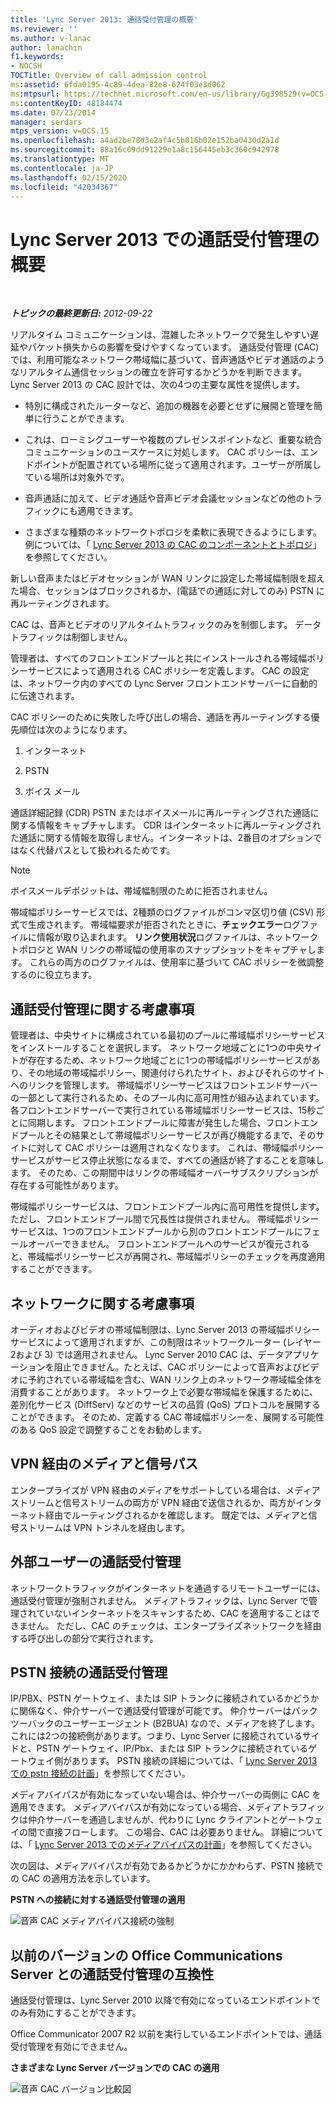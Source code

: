 ```yaml
---
title: 'Lync Server 2013: 通話受付管理の概要'
ms.reviewer: ''
ms.author: v-lanac
author: lanachin
f1.keywords:
- NOCSH
TOCTitle: Overview of call admission control
ms:assetid: 6fda0195-4c89-4dea-82e8-624f03e3d062
ms:mtpsurl: https://technet.microsoft.com/en-us/library/Gg398529(v=OCS.15)
ms:contentKeyID: 48184474
ms.date: 07/23/2014
manager: serdars
mtps_version: v=OCS.15
ms.openlocfilehash: a4ad2be78d3e2af4c5b016b02e152ba0430d2a1d
ms.sourcegitcommit: 88a16c09dd91229e1a8c156445eb3c360c942978
ms.translationtype: MT
ms.contentlocale: ja-JP
ms.lasthandoff: 02/15/2020
ms.locfileid: "42034367"
---
```

<div data-xmlns="http://www.w3.org/1999/xhtml">

<div class="topic" data-xmlns="http://www.w3.org/1999/xhtml" data-msxsl="urn:schemas-microsoft-com:xslt" data-cs="http://msdn.microsoft.com/">

<div data-asp="http://msdn2.microsoft.com/asp">

# <a name="overview-of-call-admission-control-in-lync-server-2013"></a>Lync Server 2013 での通話受付管理の概要

</div>

<div id="mainSection">

<div id="mainBody">

<span> </span>

_**トピックの最終更新日:** 2012-09-22_

リアルタイム コミュニケーションは、混雑したネットワークで発生しやすい遅延やパケット損失からの影響を受けやすくなっています。 通話受付管理 (CAC) では、利用可能なネットワーク帯域幅に基づいて、音声通話やビデオ通話のようなリアルタイム通信セッションの確立を許可するかどうかを判断できます。 Lync Server 2013 の CAC 設計では、次の4つの主要な属性を提供します。

  - 特別に構成されたルーターなど、追加の機器を必要とせずに展開と管理を簡単に行うことができます。

  - これは、ローミングユーザーや複数のプレゼンスポイントなど、重要な統合コミュニケーションのユースケースに対処します。 CAC ポリシーは、エンドポイントが配置されている場所に従って適用されます。ユーザーが所属している場所は対象外です。

  - 音声通話に加えて、ビデオ通話や音声ビデオ会議セッションなどの他のトラフィックにも適用できます。

  - さまざまな種類のネットワークトポロジを柔軟に表現できるようにします。 例については、「 [Lync Server 2013 の CAC のコンポーネントとトポロジ](lync-server-2013-components-and-topologies-for-cac.md)」を参照してください。

新しい音声またはビデオセッションが WAN リンクに設定した帯域幅制限を超えた場合、セッションはブロックされるか、(電話での通話に対してのみ) PSTN に再ルーティングされます。

CAC は、音声とビデオのリアルタイムトラフィックのみを制御します。 データトラフィックは制御しません。

管理者は、すべてのフロントエンドプールと共にインストールされる帯域幅ポリシーサービスによって適用される CAC ポリシーを定義します。 CAC の設定は、ネットワーク内のすべての Lync Server フロントエンドサーバーに自動的に伝達されます。

CAC ポリシーのために失敗した呼び出しの場合、通話を再ルーティングする優先順位は次のようになります。

1.  インターネット

2.  PSTN

3.  ボイス メール

通話詳細記録 (CDR) PSTN またはボイスメールに再ルーティングされた通話に関する情報をキャプチャします。 CDR はインターネットに再ルーティングされた通話に関する情報を取得しません。インターネットは、2番目のオプションではなく代替パスとして扱われるためです。

<div>


> [!NOTE]  
> ボイスメールデポジットは、帯域幅制限のために拒否されません。



</div>

帯域幅ポリシーサービスでは、2種類のログファイルがコンマ区切り値 (CSV) 形式で生成されます。 帯域幅要求が拒否されたときに、**チェックエラー**ログファイルに情報が取り込まれます。 **リンク使用状況**ログファイルは、ネットワークトポロジと WAN リンクの帯域幅の使用率のスナップショットをキャプチャします。 これらの両方のログファイルは、使用率に基づいて CAC ポリシーを微調整するのに役立ちます。

<div>

## <a name="call-admission-control-considerations"></a>通話受付管理に関する考慮事項

管理者は、中央サイトに構成されている最初のプールに帯域幅ポリシーサービスをインストールすることを選択します。 ネットワーク地域ごとに1つの中央サイトが存在するため、ネットワーク地域ごとに1つの帯域幅ポリシーサービスがあり、その地域の帯域幅ポリシー、関連付けられたサイト、およびそれらのサイトへのリンクを管理します。 帯域幅ポリシーサービスはフロントエンドサーバーの一部として実行されるため、そのプール内に高可用性が組み込まれています。 各フロントエンドサーバーで実行されている帯域幅ポリシーサービスは、15秒ごとに同期します。 フロントエンドプールに障害が発生した場合、フロントエンドプールとその結果として帯域幅ポリシーサービスが再び機能するまで、そのサイトに対して CAC ポリシーは適用されなくなります。 これは、帯域幅ポリシーサービスがサービス停止状態になるまで、すべての通話が終了することを意味します。 そのため、この期間中はリンクの帯域幅オーバーサブスクリプションが存在する可能性があります。

帯域幅ポリシーサービスは、フロントエンドプール内に高可用性を提供します。ただし、フロントエンドプール間で冗長性は提供されません。 帯域幅ポリシーサービスは、1つのフロントエンドプールから別のフロントエンドプールにフェールオーバーできません。 フロントエンドプールへのサービスが復元されると、帯域幅ポリシーサービスが再開され、帯域幅ポリシーのチェックを再度適用することができます。

<div>

## <a name="network-considerations"></a>ネットワークに関する考慮事項

オーディオおよびビデオの帯域幅制限は、Lync Server 2013 の帯域幅ポリシーサービスによって適用されますが、この制限はネットワークルーター (レイヤー2および 3) では適用されません。 Lync Server 2010 CAC は、データアプリケーションを阻止できません。たとえば、CAC ポリシーによって音声およびビデオに予約されている帯域幅を含む、WAN リンク上のネットワーク帯域幅全体を消費することがあります。 ネットワーク上で必要な帯域幅を保護するために、差別化サービス (DiffServ) などのサービスの品質 (QoS) プロトコルを展開することができます。 そのため、定義する CAC 帯域幅ポリシーを、展開する可能性のある QoS 設定で調整することをお勧めします。

</div>

<div>

## <a name="media-and-signaling-paths-over-vpn"></a>VPN 経由のメディアと信号パス

エンタープライズが VPN 経由のメディアをサポートしている場合は、メディアストリームと信号ストリームの両方が VPN 経由で送信されるか、両方がインターネット経由でルーティングされるかを確認します。 既定では、メディアと信号ストリームは VPN トンネルを経由します。

</div>

<div>

## <a name="call-admission-control-of-outside-users"></a>外部ユーザーの通話受付管理

ネットワークトラフィックがインターネットを通過するリモートユーザーには、通話受付管理が強制されません。 メディアトラフィックは、Lync Server で管理されていないインターネットをスキャンするため、CAC を適用することはできません。 ただし、CAC のチェックは、エンタープライズネットワークを経由する呼び出しの部分で実行されます。

</div>

<div>

## <a name="call-admission-control-of-pstn-connections"></a>PSTN 接続の通話受付管理

IP/PBX、PSTN ゲートウェイ、または SIP トランクに接続されているかどうかに関係なく、仲介サーバーで通話受付管理が可能です。 仲介サーバーはバックツーバックのユーザーエージェント (B2BUA) なので、メディアを終了します。 これには2つの接続側があります。つまり、Lync Server に接続されているサイドと、PSTN ゲートウェイ、IP/Pbx、または SIP トランクに接続されているゲートウェイ側があります。 PSTN 接続の詳細については、「 [Lync Server 2013 での pstn 接続の計画](lync-server-2013-planning-for-pstn-connectivity.md)」を参照してください。

メディアバイパスが有効になっていない場合は、仲介サーバーの両側に CAC を適用できます。 メディアバイパスが有効になっている場合、メディアトラフィックは仲介サーバーを通過しませんが、代わりに Lync クライアントとゲートウェイの間で直接フローします。 この場合、CAC は必要ありません。 詳細については、「 [Lync Server 2013 でのメディアバイパスの計画](lync-server-2013-planning-for-media-bypass.md)」を参照してください。

次の図は、メディアバイパスが有効であるかどうかにかかわらず、PSTN 接続での CAC の適用方法を示しています。

**PSTN への接続に対する通話受付管理の適用**

![音声 CAC メディアバイパス接続の強制](images/Gg398703.4d66d529-0912-4de1-abec-266f54272eb3(OCS.15).jpg "音声 CAC メディアバイパス接続の強制")

</div>

<div>

## <a name="compatibility-of-call-admission-control-with-earlier-versions-of-office-communications-server"></a>以前のバージョンの Office Communications Server との通話受付管理の互換性

通話受付管理は、Lync Server 2010 以降で有効になっているエンドポイントでのみ有効にすることができます。

Office Communicator 2007 R2 以前を実行しているエンドポイントでは、通話受付管理を有効にできません。

**さまざまな Lync Server バージョンでの CAC の適用**

![音声 CAC バージョン比較図](images/Gg398529.fdbfee7e-15fc-445b-949d-8d61e61ac350(OCS.15).jpg "音声 CAC バージョン比較図")

</div>

</div>

</div>

<span> </span>

</div>

</div>

</div>

